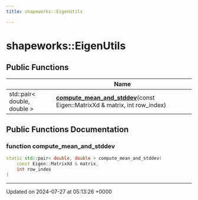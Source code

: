 ```yaml
---
title: shapeworks::EigenUtils

---
```


# shapeworks::EigenUtils





## Public Functions

|                | Name           |
| -------------- | -------------- |
| std::pair< double, double > | **[compute_mean_and_stddev](../Classes/classshapeworks_1_1EigenUtils.md#function-compute-mean-and-stddev)**(const Eigen::MatrixXd & matrix, int row_index) |

## Public Functions Documentation

### function compute_mean_and_stddev

```cpp
static std::pair< double, double > compute_mean_and_stddev(
    const Eigen::MatrixXd & matrix,
    int row_index
)
```


-------------------------------

Updated on 2024-07-27 at 05:13:26 +0000